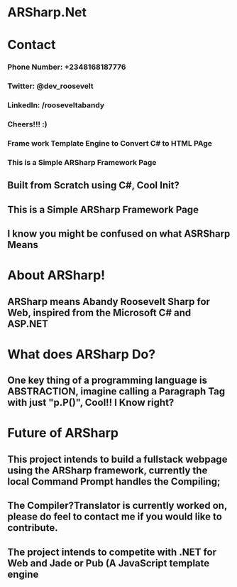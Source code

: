 # ARSharp.Net

# Contact
### Phone Number: +2348168187776
### Twitter: @dev_roosevelt
### LinkedIn: /rooseveltabandy
### Cheers!!! :)

### Frame work Template Engine to Convert C# to HTML PAge
### This is a Simple ARSharp Framework Page
## Built from Scratch using C#, Cool Init?
## This is a Simple ARSharp Framework Page
## I know you might be confused on what ASRSharp Means
# About ARSharp!
## ARSharp means Abandy Roosevelt Sharp for Web, inspired from the Microsoft C# and ASP.NET
# What does ARSharp Do?
## One key thing of a programming language is ABSTRACTION, imagine calling a Paragraph Tag with just \"p.P()\", Cool!! I Know right?
# Future of ARSharp 
## This project intends to build a fullstack webpage using the ARSharp framework, currently the local Command Prompt handles the Compiling;
## The Compiler?Translator is currently worked on, please do feel to contact me if you would like to contribute.
## The project intends to competite with .NET for Web and Jade or Pub (A JavaScript template engine
